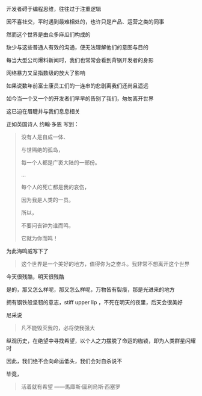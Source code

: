 开发者碍于编程思维，往往过于注重逻辑

因不喜社交，平时遇到最难相处的，也许只是产品、运营之类的同事



然而这个世界是由众多麻瓜们构成的

缺少与这些普通人有效的沟通，便无法理解他们的意图与目的

每当大型公司爆料新闻时，我们也常常会看到背锅开发者的身影

网络暴力又呈指数级的放大了影响



如果说数年前富士康员工们的一连串的悲剧离我们还尚且遥远

如今当一个又一个的开发者们早早的告别了我们，匆匆离开世界

这已迫在眉睫并与我们息息相关



正如英国诗人 约翰·多恩 写到：

> 没有人是自成一体、
>
> 与世隔绝的孤岛，
>
> 每一个人都是广袤大陆的一部份。
>
> ...
>
> 每个人的死亡都是我的哀伤，
>
> 因为我是人类的一员。
>
> 所以，
>
> 不要问丧钟为谁而鸣，
>
> 它就为你而鸣！



为此海鸣威写下了

> 这个世界是一个美好的地方，值得你为之奋斗。我非常不想离开这个世界



今天很残酷，明天很残酷

是的，那又怎么样呢，那又怎么样呢，万物皆有裂痕，那是光进来的地方



拥有钢铁般坚韧的意志，stiff upper lip ，不死在明天的夜里，后天会很美好



尼采说

> 凡不能毁灭我的，必将使我强大




纵观历史，在绝望中寻找希望，以个人之力摆脱了命运的枷锁，即为人类群星闪耀时



因此，我们绝不会向命运低头，我们会对自杀说不

毕竟，

> 活着就有希望 ——馬庫斯·圖利烏斯·西塞罗
